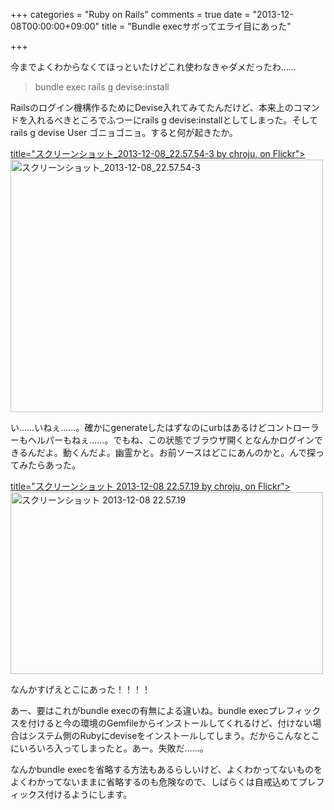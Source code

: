 +++
categories = "Ruby on Rails"
comments = true
date = "2013-12-08T00:00:00+09:00"
title = "Bundle execサボってエライ目にあった"

+++

今までよくわからなくてほっといたけどこれ使わなきゃダメだったわ……

<blockquote>bundle exec rails g devise:install</blockquote>

Railsのログイン機構作るためにDevise入れてみてたんだけど、本来上のコマンドを入れるべきところでふつーにrails g devise:installとしてしまった。そしてrails g devise User ゴニョゴニョ。すると何が起きたか。

[ title="スクリーンショット_2013-12-08_22.57.54-3 by chroju, on Flickr"><img src="http://farm4.staticflickr.com/3751/11270239633_8cc563c384.jpg" width="500" height="404" alt="スクリーンショット_2013-12-08_22.57.54-3">](http://www.flickr.com/photos/chroju/11270239633/)

い……いねぇ……。確かにgenerateしたはずなのにurbはあるけどコントローラーもヘルパーもねぇ……。でもね、この状態でブラウザ開くとなんかログインできるんだよ。動くんだよ。幽霊かと。お前ソースはどこにあんのかと。んで探ってみたらあった。

[ title="スクリーンショット 2013-12-08 22.57.19 by chroju, on Flickr"><img src="http://farm4.staticflickr.com/3754/11270148454_9e29b9f724.jpg" width="500" height="291" alt="スクリーンショット 2013-12-08 22.57.19">](http://www.flickr.com/photos/chroju/11270148454/)

なんかすげえとこにあった！！！！

あー、要はこれがbundle execの有無による違いね。bundle execプレフィックスを付けると今の環境のGemfileからインストールしてくれるけど、付けない場合はシステム側のRubyにdeviseをインストールしてしまう。だからこんなとこにいろいろ入ってしまったと。あー。失敗だ……。

なんかbundle execを省略する方法もあるらしいけど、よくわかってないものをよくわかってないままに省略するのも危険なので、しばらくは自戒込めてプレフィックス付けるようにします。


